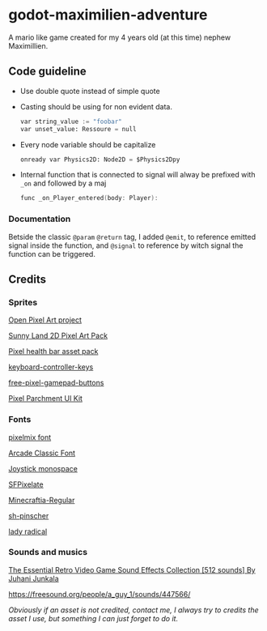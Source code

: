 # godot-maximilien-adventure

A mario like game created for my 4 years old (at this time) nephew Maximillien.



## Code guideline

- Use double quote instead of simple quote

- Casting should be using for non evident data. 

  ```python
  var string_value := "foobar"
  var unset_value: Ressoure = null 
  ```

* Every node variable should be capitalize

  ```python
  onready var Physics2D: Node2D = $Physics2Dpy
  ```

* Internal function that is connected to signal will alway be prefixed with `_on` and followed by a maj

  ```c
  func _on_Player_entered(body: Player):
  ```



### Documentation

Betside the classic `@param` `@return` tag, I added `@emit`, to reference emitted signal inside the function, and `@signal` to reference by witch signal the function can be triggered.



## Credits

### Sprites

[Open Pixel Art project](http://www.openpixelproject.com/) 

[Sunny Land 2D Pixel Art Pack](https://ansimuz.itch.io/sunny-land-pixel-game-art)

[Pixel health bar asset pack](https://adwitr.itch.io/pixel-health-bar-asset-pack) 

[keyboard-controller-keys]( https://hyohnoo.itch.io/keyboard-controller-keys)

[free-pixel-gamepad-buttons](https://eggboycolor.itch.io/free-pixel-gamepad-buttons)

[Pixel Parchment UI Kit](https://sasquatchii.itch.io/pixel-parchment-ui-kit)

### Fonts

[pixelmix font](https://www.dafont.com/fr/pixelmix.font)

[Arcade Classic Font](https://www.1001fonts.com/arcadeclassic-font.html#more) 

[Joystick monospace](https://www.dafont.com/joystix.font)

[SFPixelate](https://www.dafont.com/joystix.font?text=SFPixelate)

[Minecraftia-Regular](https://www.dafont.com/joystix.font?text=Minecraftia-Regular)

[sh-pinscher](https://www.fontsquirrel.com/fonts/sh-pinscher)

[lady radical](https://www.dafont.com/lady-radical.font)

### Sounds and musics 	

[The Essential Retro Video Game Sound Effects Collection [512 sounds] By Juhani Junkala](https://opengameart.org/content/512-sound-effects-8-bit-style) 

https://freesound.org/people/a_guy_1/sounds/447566/

*Obviously if an asset is not credited, contact me, I always try to credits the asset I use, but something I can just forget to do it.*


